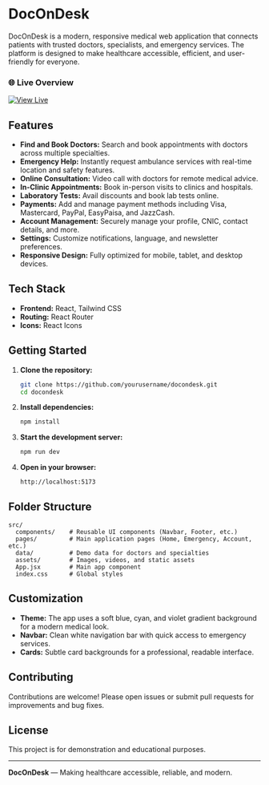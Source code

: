 # DocOnDesk

DocOnDesk is a modern, responsive medical web application that connects patients with trusted doctors, specialists, and emergency services. The platform is designed to make healthcare accessible, efficient, and user-friendly for everyone.

### 🌐 Live Overview

[![View Live](https://img.shields.io/badge/View%20Live-%231DA1F2?style=for-the-badge&logo=github&logoColor=white)](https://saadmdev.github.io/DocOnDesk/)

## Features

- **Find and Book Doctors:** Search and book appointments with doctors across multiple specialties.
- **Emergency Help:** Instantly request ambulance services with real-time location and safety features.
- **Online Consultation:** Video call with doctors for remote medical advice.
- **In-Clinic Appointments:** Book in-person visits to clinics and hospitals.
- **Laboratory Tests:** Avail discounts and book lab tests online.
- **Payments:** Add and manage payment methods including Visa, Mastercard, PayPal, EasyPaisa, and JazzCash.
- **Account Management:** Securely manage your profile, CNIC, contact details, and more.
- **Settings:** Customize notifications, language, and newsletter preferences.
- **Responsive Design:** Fully optimized for mobile, tablet, and desktop devices.

## Tech Stack

- **Frontend:** React, Tailwind CSS
- **Routing:** React Router
- **Icons:** React Icons

## Getting Started

1. **Clone the repository:**
   ```bash
   git clone https://github.com/yourusername/docondesk.git
   cd docondesk
   ```

2. **Install dependencies:**
   ```bash
   npm install
   ```

3. **Start the development server:**
   ```bash
   npm run dev
   ```

4. **Open in your browser:**
   ```
   http://localhost:5173
   ```

## Folder Structure

```
src/
  components/    # Reusable UI components (Navbar, Footer, etc.)
  pages/         # Main application pages (Home, Emergency, Account, etc.)
  data/          # Demo data for doctors and specialties
  assets/        # Images, videos, and static assets
  App.jsx        # Main app component
  index.css      # Global styles
```

## Customization

- **Theme:** The app uses a soft blue, cyan, and violet gradient background for a modern medical look.
- **Navbar:** Clean white navigation bar with quick access to emergency services.
- **Cards:** Subtle card backgrounds for a professional, readable interface.

## Contributing

Contributions are welcome! Please open issues or submit pull requests for improvements and bug fixes.

## License

This project is for demonstration and educational purposes.

---

**DocOnDesk** — Making healthcare accessible, reliable, and modern.
